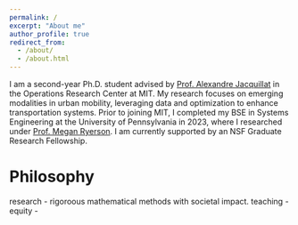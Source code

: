 ```yaml
---
permalink: /
excerpt: "About me"
author_profile: true
redirect_from: 
  - /about/
  - /about.html
---
```


I am a second-year Ph.D. student advised by [Prof. Alexandre Jacquillat](https://mitsloan.mit.edu/faculty/directory/alexandre-jacquillat "Prof. Alexandre Jacquillat") in the Operations Research Center at MIT. My research focuses on emerging modalities in urban mobility, leveraging data and optimization to enhance transportation systems. Prior to joining MIT, I completed my BSE in Systems Engineering at the University of Pennsylvania in 2023, where I researched under [Prof. Megan Ryerson](https://www.design.upenn.edu/people/megan-s-ryerson "Prof. Megan Ryerson"). I am currently supported by an NSF Graduate Research Fellowship. 

Philosophy
======
research - rigoroous mathematical methods with societal impact.
teaching - 
equity - 

